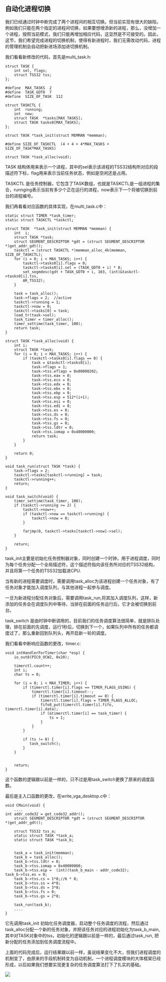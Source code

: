 ## 自动化进程切换



我们已经通过时钟中断完成了两个进程间的相互切换。但当前实现有很大的缺陷，例如我们只能在两个指定的进程间切换，如果要想增添新的进程，那么，没增加一个进程，按照当前模式，我们只能再增加相应代码，这显然是不可接受的。因此，这节，我们希望完成进程的切换机制，使得有新进程时，我们无需改动代码，进程的管理机制会自动把新进场添加进切换机制。

我们看看新修改的代码，首先是multi_task.h:

```
struct TASK {
    int sel, flags;
    struct TSS32 tss;
};

#define  MAX_TASKS  2
#define  TASK_GDT0  7
#define  SIZE_OF_TASK  112

struct TASKCTL {
    int  running;
    int  now;
    struct TASK  *tasks[MAX_TASKS];
    struct TASK tasks0[MAX_TASKS];
};

struct TASK *task_init(struct MEMMAN *memman);

#define SIZE_OF_TASKCTL  (4 + 4 + 4*MAX_TASKS + SIZE_OF_TASK*MAX_TASKS)

struct TASK *task_alloc(void);

```

TASK 结构体用来表示一个进程，其中的sel表示该进程的TSS32结构所对应的段描述符下标，flag用来表示当前任务状态，例如是空闲还是占用。

TASKCTL 是任务控制器，它包含了TASK数组，也就是TASKCTL是一组进程的集合，runnging表示当前有多少个正在运行的进程，now表示下一个将被切换到前台的进程编号。

我们再看看对应函数的具体实现，在multi_task.c中：

```
static struct TIMER *task_timer;
static struct TASKCTL *taskctl;

struct TASK  *task_init(struct MEMMAN *memman) {
    int  i;
    struct TASK *task;
    struct SEGMENT_DESCRIPTOR *gdt = (struct SEGMENT_DESCRIPTOR *)get_addr_gdt();
    taskctl = (struct TASKCTL *)memman_alloc_4k(memman, SIZE_OF_TASKCTL);
    for (i = 0; i < MAX_TASKS; i++) {
        taskctl->tasks0[i].flags = 0;
        taskctl->tasks0[i].sel = (TASK_GDT0 + i) * 8;
        set_segmdesc(gdt + TASK_GDT0 + i, 103, (int)&taskctl->tasks0[i].tss,
        AR_TSS32);
    }

    task = task_alloc();
    task->flags = 2;  //active
    taskctl->running = 1;
    taskctl->now = 0;
    taskctl->tasks[0] = task;
    load_tr(task->sel);
    task_timer = timer_alloc();
    timer_settime(task_timer, 100);
    return task;
}

struct TASK *task_alloc(void) {
    int i;
    struct TASK *task;
    for (i = 0; i < MAX_TASKS; i++) {
        if (taskctl->tasks0[i].flags == 0) {
            task = &taskctl->tasks0[i];
            task->flags = 1;
            task->tss.eflags = 0x00000202;
            task->tss.eax = 0;
            task->tss.ecx = 0;
            task->tss.edx = 0;
            task->tss.ebx = 0;
            task->tss.ebp = 0;
            task->tss.esp = 512*(i+1);
            task->tss.esi = 0;
            task->tss.edi = 0;
            task->tss.es = 0;
            task->tss.ds = 0;
            task->tss.fs = 0;
            task->tss.gs = 0;
            task->tss.ldtr = 0;
            task->tss.iomap = 0x40000000;
            return task;
        }
    }

    return 0;
}

void task_run(struct TASK *task) {
    task->flags = 2;
    taskctl->tasks[taskctl->running] = task;
    taskctl->running++;
    return;
} 

void task_switch(void) {
    timer_settime(task_timer, 100);
    if (taskctl->running >= 2) {
        taskctl->now++;
        if (taskctl->now == taskctl->running) {
            taskctl->now = 0;
        }

        farjmp(0, taskctl->tasks[taskctl->now]->sel);
    }

    return;
}
```

task_init主要是初始化任务控制器对象，同时创建一个时钟，用于进程调度，同时为每个任务分配一个全局描述符，这个描述符指向该任务所对应的TSS32结构，并且将第一个任务的TSS32加载进CPU.

当有新的进程需要调度时，需要调用task_alloc为该进程创建一个任务对象，有了任务对象才能加入调度队列，与其他进程一起参与调度。

一旦为新进程分配任务对象后，需要调用task_run,将其加入调度队列，这样，新添加的任务会在调度队列中等待，当排在前面的任务运行后，它才会被切换到前台。

task_switch 是由时钟中断调用的，目前我们的任务调度算法很简单，就是排队处理，排在前面的先调度，运行1秒后，切换到下一个，如果队列中所有的任务都调度过了，那么重新回到队列头，再开启新一轮的调度。

我们看看中断响应函数的更改，timer.c:

```
void intHandlerForTimer(char *esp) {
    io_out8(PIC0_OCW2, 0x20);

    timerctl.count++;
    int i;
    char ts = 0;

    for (i = 0; i < MAX_TIMER; i++) {
        if (timerctl.timer[i].flags == TIMER_FLAGS_USING) {
            timerctl.timer[i].timeout--;
            if (timerctl.timer[i].timeout == 0) {
                timerctl.timer[i].flags = TIMER_FLAGS_ALLOC;
                fifo8_put(timerctl.timer[i].fifo, timerctl.timer[i].data);
                if (&timerctl.timer[i] == task_timer) {
                    ts = 1;
                }
            }
        }

        if (ts != 0) {
           task_switch();
        }
    }


    return;
}

```

这个函数的逻辑跟以前是一样的，只不过是用task_switch更换了原来的调度函数。

最后是主入口函数的更改，在write_vga_desktop.c中：

```
void CMain(void) {
    ....
int addr_code32 = get_code32_addr();
    struct SEGMENT_DESCRIPTOR *gdt = (struct SEGMENT_DESCRIPTOR *)get_addr_gdt();

    struct TSS32 tss_a;
    static struct TASK *task_a;
    static struct TASK *task_b;


    task_a = task_init(memman);
    task_b = task_alloc();
    task_b->tss.ldtr = 0;
    task_b->tss.iomap = 0x40000000;
    task_b->tss.eip =  (int)(task_b_main - addr_code32);
task_b->tss.es = 0;
    task_b->tss.cs = 1*8;//6 * 8;
    task_b->tss.ss = 4*8;
    task_b->tss.ds = 3*8;
    task_b->tss.fs = 0;
    task_b->tss.gs = 2*8;

    task_run(task_b);
    ....
}
```

它先调用task_init 初始化任务调度器，启动整个任务调度的流程，然后通过task_alloc分配一个新的任务对象，并把该任务对应的进程初始化为task_b_main,其中对TASK对象中的tss，初始化的逻辑跟以前是一样的，最后通过task_run, 把新分配的任务添加到任务调度流程中。

上面的代码完成后，运行结果跟以前一样，虽说结果变化不大，但我们进程调度的机制变了，由原来的手段机制转变为自动机制，一个进程调度模块的大体框架已经形成，以后如果我们想要实现更复杂的任务调度算法打下了扎实的基础。

![](img/20161230104836415.png)